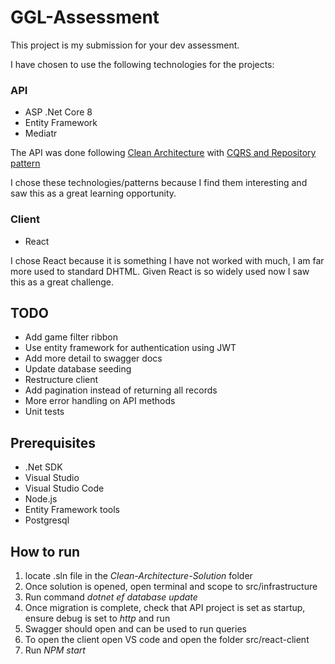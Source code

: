 # GGL-Assessment

This project is my submission for your dev assessment.
 
I have chosen to use the following technologies for the projects:
### API
- ASP .Net Core 8
- Entity Framework
- Mediatr

The API was done following [Clean Architecture](https://betterprogramming.pub/the-clean-architecture-beginners-guide-e4b7058c1165) with [CQRS and Repository pattern](https://medium.com/@edin.sahbaz/a-demo-on-clean-architecture-with-cqrs-and-repository-pattern-in-net-web-api-986838191e74)

I chose these technologies/patterns because I find them interesting and saw this as a great learning opportunity.

### Client
- React

I chose React because it is something I have not worked with much, I am far more used to standard DHTML. Given React is so widely used now I saw this as a great challenge.


## TODO

- Add game filter ribbon
- Use entity framework for authentication using JWT
- Add more detail to swagger docs
- Update database seeding
- Restructure client
- Add pagination instead of returning all records
- More error handling on API methods
- Unit tests

## Prerequisites

- .Net SDK
- Visual Studio
- Visual Studio Code
- Node.js
- Entity Framework tools
- Postgresql

## How to run

1. locate .sln file in the *Clean-Architecture-Solution* folder
2. Once solution is opened, open terminal and scope to src/infrastructure
3. Run command *dotnet ef database update*
4. Once migration is complete, check that API project is set as startup, ensure debug is set to *http* and run
5. Swagger should open and can be used to run queries
6. To open the client open VS code and open the folder src/react-client
7. Run *NPM start*